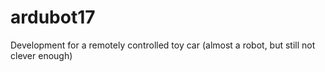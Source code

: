 # ardubot17
Development for a remotely controlled toy car (almost a robot, but still not clever enough)
